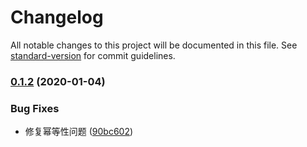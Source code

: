 # Changelog

All notable changes to this project will be documented in this file. See [standard-version](https://github.com/conventional-changelog/standard-version) for commit guidelines.

### [0.1.2](https://github.com/daixijun/ansible-role-php-redis/compare/v0.1.1...v0.1.2) (2020-01-04)


### Bug Fixes

* 修复幂等性问题 ([90bc602](https://github.com/daixijun/ansible-role-php-redis/commit/90bc6022078db0b8a9d6cb5ccc12d446b2882343))

